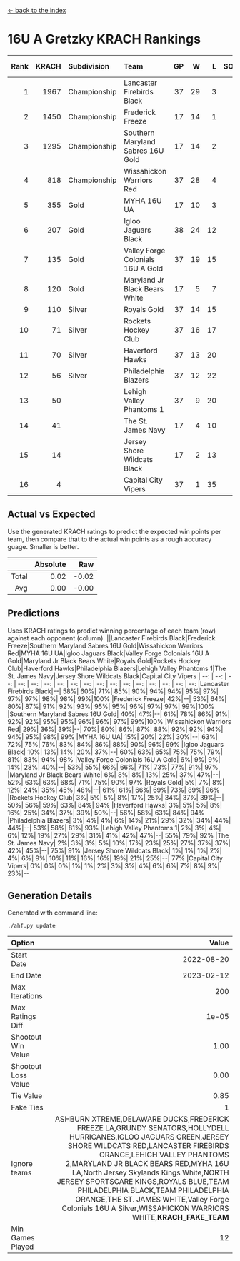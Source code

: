 [<- back to the index](readme.md)
# 16U A Gretzky KRACH Rankings
Rank|KRACH|Subdivision|Team|GP|W|L|SOW|SOL|T|SoS|Exp Wins|Win Diff
---:|---:|:---|:---|---:|---:|---:|---:|---:|---:|---:|---:|---:
1|1967|Championship|Lancaster Firebirds Black|37|29|3|4|0|1|281|33.8|-0.0
2|1450|Championship|Frederick Freeze|17|14|1|1|0|1|245|15.8|-0.0
3|1295|Championship|Southern Maryland Sabres 16U Gold|17|14|2|0|0|1|397|14.8|-0.0
4|818|Championship|Wissahickon Warriors Red|37|28|4|1|3|1|404|29.8|-0.0
5|355|Gold|MYHA 16U UA|17|10|3|1|2|1|490|11.8|-0.0
6|207|Gold|Igloo Jaguars Black|38|24|12|0|1|1|320|24.8|-0.0
7|135|Gold|Valley Forge Colonials 16U A Gold|37|19|15|0|2|1|416|19.8|-0.0
8|120|Gold|Maryland Jr Black Bears White|17|5|7|3|1|1|388|8.8|-0.0
9|110|Silver|Royals Gold|37|14|15|5|2|1|307|19.8|-0.0
10|71|Silver|Rockets Hockey Club|37|16|17|1|2|1|224|17.8|-0.0
11|70|Silver|Haverford Hawks|37|13|20|2|1|1|388|15.8|-0.0
12|56|Silver|Philadelphia Blazers|37|12|22|1|1|1|331|13.8|-0.0
13|50||Lehigh Valley Phantoms 1|37|9|20|4|3|1|363|13.8|-0.0
14|41||The St. James Navy|17|4|10|1|1|1|354|5.8|-0.0
15|14||Jersey Shore Wildcats Black|17|2|13|0|1|1|143|2.8|-0.0
16|4||Capital City Vipers|37|1|35|0|0|1|396|1.8|-0.0

## Actual vs Expected
Use the generated KRACH ratings to predict the expected win points per team, then compare that to the actual win points as a rough accuracy guage. Smaller is better.

||Absolute|Raw
|---:|---:|---:
|Total|0.02|-0.02
|Avg|0.00|-0.00

## Predictions
Uses KRACH ratings to predict winning percentage of each team (row) against each opponent (column).
||Lancaster Firebirds Black|Frederick Freeze|Southern Maryland Sabres 16U Gold|Wissahickon Warriors Red|MYHA 16U UA|Igloo Jaguars Black|Valley Forge Colonials 16U A Gold|Maryland Jr Black Bears White|Royals Gold|Rockets Hockey Club|Haverford Hawks|Philadelphia Blazers|Lehigh Valley Phantoms 1|The St. James Navy|Jersey Shore Wildcats Black|Capital City Vipers
| --: | --: | --: | --: | --: | --: | --: | --: | --: | --: | --: | --: | --: | --: | --: | --: | --: 
|Lancaster Firebirds Black|--| 58%| 60%| 71%| 85%| 90%| 94%| 94%| 95%| 97%| 97%| 97%| 98%| 98%| 99%|100%
|Frederick Freeze| 42%|--| 53%| 64%| 80%| 87%| 91%| 92%| 93%| 95%| 95%| 96%| 97%| 97%| 99%|100%
|Southern Maryland Sabres 16U Gold| 40%| 47%|--| 61%| 78%| 86%| 91%| 92%| 92%| 95%| 95%| 96%| 96%| 97%| 99%|100%
|Wissahickon Warriors Red| 29%| 36%| 39%|--| 70%| 80%| 86%| 87%| 88%| 92%| 92%| 94%| 94%| 95%| 98%| 99%
|MYHA 16U UA| 15%| 20%| 22%| 30%|--| 63%| 72%| 75%| 76%| 83%| 84%| 86%| 88%| 90%| 96%| 99%
|Igloo Jaguars Black| 10%| 13%| 14%| 20%| 37%|--| 60%| 63%| 65%| 75%| 75%| 79%| 81%| 83%| 94%| 98%
|Valley Forge Colonials 16U A Gold|  6%|  9%|  9%| 14%| 28%| 40%|--| 53%| 55%| 66%| 66%| 71%| 73%| 77%| 91%| 97%
|Maryland Jr Black Bears White|  6%|  8%|  8%| 13%| 25%| 37%| 47%|--| 52%| 63%| 63%| 68%| 71%| 75%| 90%| 97%
|Royals Gold|  5%|  7%|  8%| 12%| 24%| 35%| 45%| 48%|--| 61%| 61%| 66%| 69%| 73%| 89%| 96%
|Rockets Hockey Club|  3%|  5%|  5%|  8%| 17%| 25%| 34%| 37%| 39%|--| 50%| 56%| 59%| 63%| 84%| 94%
|Haverford Hawks|  3%|  5%|  5%|  8%| 16%| 25%| 34%| 37%| 39%| 50%|--| 56%| 58%| 63%| 84%| 94%
|Philadelphia Blazers|  3%|  4%|  4%|  6%| 14%| 21%| 29%| 32%| 34%| 44%| 44%|--| 53%| 58%| 81%| 93%
|Lehigh Valley Phantoms 1|  2%|  3%|  4%|  6%| 12%| 19%| 27%| 29%| 31%| 41%| 42%| 47%|--| 55%| 79%| 92%
|The St. James Navy|  2%|  3%|  3%|  5%| 10%| 17%| 23%| 25%| 27%| 37%| 37%| 42%| 45%|--| 75%| 91%
|Jersey Shore Wildcats Black|  1%|  1%|  1%|  2%|  4%|  6%|  9%| 10%| 11%| 16%| 16%| 19%| 21%| 25%|--| 77%
|Capital City Vipers|  0%|  0%|  0%|  1%|  1%|  2%|  3%|  3%|  4%|  6%|  6%|  7%|  8%|  9%| 23%|--

## Generation Details

Generated with command line:
```
./ahf.py update
```

| Option | Value |
| :----- | ----: |
| Start Date | 2022-08-20 |
| End Date | 2023-02-12 |
| Max Iterations | 200 |
| Max Ratings Diff | 1e-05 |
| Shootout Win Value | 1.00 |
| Shootout Loss Value | 0.00 |
| Tie Value | 0.85 |
| Fake Ties | 1 |
| Ignore teams | ASHBURN XTREME,DELAWARE DUCKS,FREDERICK FREEZE LA,GRUNDY SENATORS,HOLLYDELL HURRICANES,IGLOO JAGUARS GREEN,JERSEY SHORE WILDCATS RED,LANCASTER FIREBIRDS ORANGE,LEHIGH VALLEY PHANTOMS 2,MARYLAND JR BLACK BEARS RED,MYHA 16U LA,North Jersey Skylands Kings White,NORTH JERSEY SPORTSCARE KINGS,ROYALS BLUE,TEAM PHILADELPHIA BLACK,TEAM PHILADELPHIA ORANGE,THE ST. JAMES WHITE,Valley Forge Colonials 16U A Silver,WISSAHICKON WARRIORS WHITE,__KRACH_FAKE_TEAM__ |
| Min Games Played | 12 |

